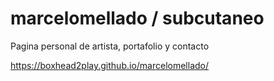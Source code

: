 # marcelomellado / subcutaneo
Pagina personal de artista, portafolio y contacto

https://boxhead2play.github.io/marcelomellado/
